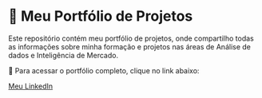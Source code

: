 # 🚀 Meu Portfólio de Projetos

Este repositório contém meu portfólio de projetos, onde compartilho todas as informações sobre minha formação e projetos nas áreas de Análise de dados e Inteligência de Mercado.

📌 Para acessar o portfólio completo, clique no link abaixo:

[Meu LinkedIn](www.linkedin.com/in/pedrohenriqueeng)
